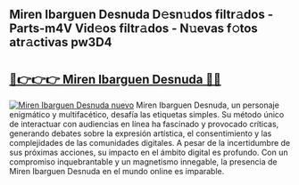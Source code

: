 ## Miren Ibarguen Desnuda D𝚎sn𝚞dos filtr𝚊dos - Parts-m4V Vid𝚎os filtr𝚊dos - N𝚞evas f𝚘tos atr𝚊ctivas pw3D4

# <h2><a href="http://mb56r0.tromn.icu/?c=Miren+Ibarguen+Desnuda">🔗👉👉👉 Miren Ibarguen Desnuda 🔗🔗</a></h2>

[![Miren Ibarguen Desnuda nuevo](https://i.imgur.com/pEAQMta.gif)](http://mb56r0.tromn.icu/?c=Miren+Ibarguen+Desnuda)
Miren Ibarguen Desnuda, un personaje enigmático y multifacético, desafía las etiquetas simples. Su método único de interactuar con audiencias en línea ha fascinado y provocado críticas, generando debates sobre la expresión artística, el consentimiento y las complejidades de las comunidades digitales. A pesar de la incertidumbre de sus próximas acciones, su impacto en el ámbito digital es profundo. Con un compromiso inquebrantable y un magnetismo innegable, la presencia de Miren Ibarguen Desnuda en el mundo online es imparable.
